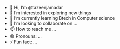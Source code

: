 - 👋 Hi, I’m @tazeenjamadar
- 👀 I’m interested in exploring new things
- 🌱 I’m currently learning Btech in Computer science
- 💞️ I’m looking to collaborate on ...
- 📫 How to reach me ...
- 😄 Pronouns: ...
- ⚡ Fun fact: ...

<!---
tazeenjamadar/tazeenjamadar is a ✨ special ✨ repository because its `README.md` (this file) appears on your GitHub profile.
You can click the Preview link to take a look at your changes.
--->
